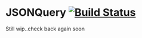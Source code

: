 # JSONQuery [![Build Status](https://travis-ci.org/kcthota/JSONQuery.svg?branch=master)](https://travis-ci.org/kcthota/JSONQuery)

Still wip..check back again soon

